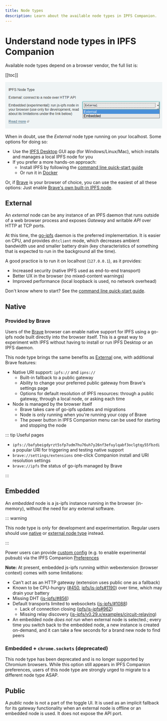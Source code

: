 ```yaml
---
title: Node types
description: Learn about the available node types in IPFS Companion.
---
```


# Understand node types in IPFS Companion

Available node types depend on a browser vendor, the full list is:

[[toc]]

![Screenshot of node type switch](./images/node-type-switch.png)

When in doubt, use the _External_ node type running on your localhost. Some options for doing so:

- Use the [IPFS Desktop](https://github.com/ipfs-shipyard/ipfs-desktop) GUI app (for Windows/Linux/Mac), which installs and manages a local IPFS node for you
- If you prefer a more hands-on approach:
  - Install IPFS by following the [command line quick-start guide](command-line-quick-start.md)
  - Or run it in [Docker](https://github.com/ipfs/go-ipfs#running-ipfs-inside-docker)

Or, if [Brave](https://brave.com/) is your browser of choice, you can use the easiest of all these options: Just enable [Brave's own built-in IPFS node](#provided-by-brave).

## External

An _external_ node can be any instance of an IPFS daemon that runs outside of a web browser process and exposes _Gateway_ and writable _API_ over HTTP at TCP ports.

At this time, the [go-ipfs](https://github.com/ipfs/go-ipfs) daemon is the preferred implementation. It is easier on CPU, and provides `dhtclient` mode, which
decreases ambient bandwidth use and smaller battery drain (key characteristics of something that is expected to run in the background all the time).

A good practice is to run it on localhost (`127.0.0.1`), as it provides:

- Increased security (native IPFS used as end-to-end transport)
- Better UX in the browser (no mixed-content warnings)
- Improved performance (local loopback is used, no network overhead)

Don't know where to start? See the [command line quick-start guide](command-line-quick-start.md).

## Native

### Provided by Brave

Users of the [Brave](https://brave.com/) browser can enable native support for IPFS using a go-ipfs node built directly into the browser itself. This is a great way to experiment with IPFS without having to install or run IPFS Desktop or an IPFS daemon.

This node type brings the same benefits as [External](#external) one, with additional Brave features:

- Native URI support: `ipfs://` and `ipns://`
  - Built-in fallback to a public gateway
  - Ability to change your preferred public gateway from Brave's settings page
  - Options for default resolution of IPFS resources: through a public gateway, through a local node, or asking each time
- Node is managed by the browser itself
  - Brave takes care of go-ipfs updates and migrations
  - Node is only running when you're running your copy of Brave
  - The power button in IPFS Companion menu can be used for starting and stopping the node

::: tip Useful pages

- `ipfs://bafybeigdyrzt5sfp7udm7hu76uh7y26nf3efuylqabf3oclgtqy55fbzdi` a popular URI for triggering and testing native support
- `brave://settings/extensions` one-click Companion install and URI resolution settings
- `brave://ipfs` the status of go-ipfs managed by Brave

:::

## Embedded

An _embedded_ node is a js-ipfs instance running in the browser (in-memory), without the need for any external software.

::: warning

This node type is only for development and experimentation.
Regular users should use [native](#native) or [external node type](#external) instead.

:::

Power users can provide [custom config](https://github.com/ipfs/js-ipfs#faq) (e.g. to enable experimental pubsub) via the IPFS Companion [Preferences](https://user-images.githubusercontent.com/157609/38084660-0b97c0cc-334e-11e8-9368-823345ced67f.png)

**Note:** At present, embedded js-ipfs running within webextension (browser context) comes with some limitations:

- Can't act as an HTTP gateway (extension uses public one as a fallback)
- Known to be CPU-hungry
  ([#450](https://github.com/ipfs-shipyard/ipfs-companion/issues/450), [ipfs/js-ipfs#1190](https://github.com/ipfs/js-ipfs/issues/1190)) over time, which may drain your battery
- Missing DHT ([js-ipfs/#856](https://github.com/ipfs/js-ipfs/pull/856))
- Default transports limited to websockets ([js-ipfs/#1088](https://github.com/ipfs/js-ipfs/issues/1088))
  - Lack of connection closing ([ipfs/js-ipfs#962](https://github.com/ipfs/js-ipfs/issues/962))
  - Missing relay discovery ([js-ipfs/v0.29.x/examples/circuit-relaying](https://github.com/ipfs/js-ipfs/tree/v0.29.3/examples/circuit-relaying))
- An embedded node _does not run_ when external node is selected.; every time you switch back to the embedded node, a new instance is created on-demand, and it can take a few seconds for a brand new node to find peers

### Embedded + `chrome.sockets` (deprecated)

This node type has been deprecated and is no longer supported by Chromium browsers. While this option still appears in IPFS Companion preferences, users of this node type are strongly urged to migrate to a different node type ASAP.

## Public

A _public_ node is not a part of the toggle UI. It is used as an implicit fallback for its gateway functionality when an external node is offline or an embedded node is used. It does not expose the API port.
